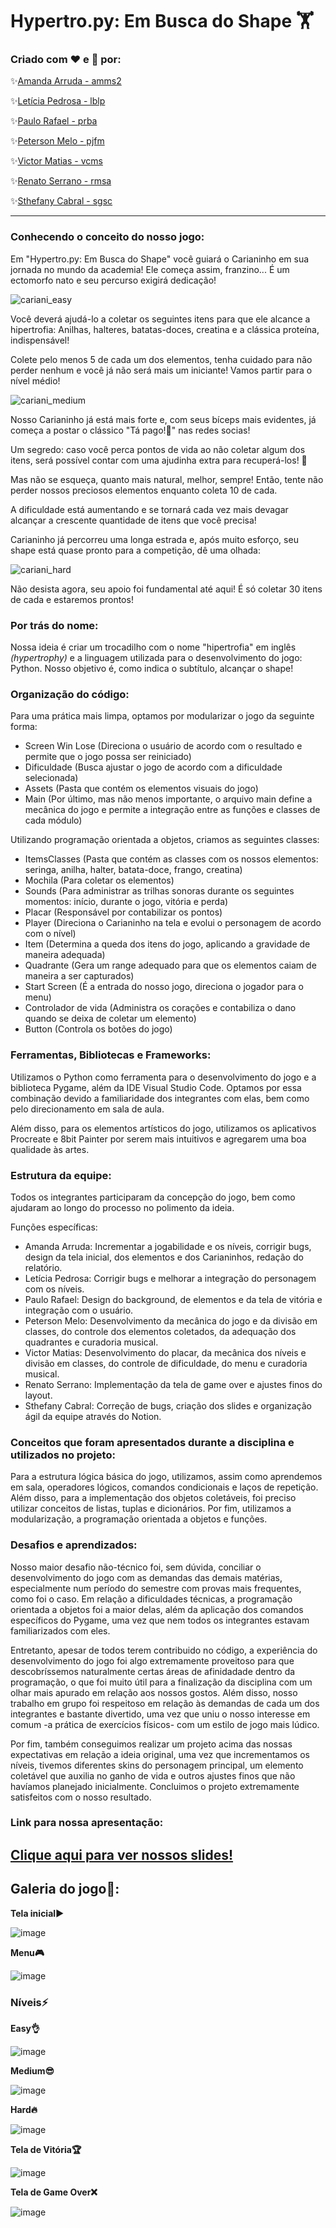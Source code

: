 # Hypertro.py: Em Busca do Shape 🏋️

### Criado com ❤️ e 💉 por:

✨[Amanda Arruda - amms2](https://github.com/amandaarruda)

✨[Letícia Pedrosa - lblp](https://github.com/leticiapedrosa)

✨[Paulo Rafael - prba](https://github.com/paulorbaguiar)

✨[Peterson Melo - pjfm](https://github.com/PetersonNave)

✨[Victor Matias - vcms](https://github.com/victorrmatiass)

✨[Renato Serrano - rmsa](https://github.com/renatomsa)

✨[Sthefany Cabral - sgsc](https://github.com/StheCabral)

---

### Conhecendo o conceito do nosso jogo:
Em "Hypertro.py: Em Busca do Shape" você guiará o Carianinho em sua jornada no mundo da academia! Ele começa assim, franzino... É um ectomorfo nato e seu percurso exigirá dedicação!

![cariani_easy](https://user-images.githubusercontent.com/66084295/200189269-5f8b1c69-0b86-470d-87ba-d860063ee30a.png)

Você deverá ajudá-lo a coletar os seguintes itens para que ele alcance a hipertrofia: Anilhas, halteres, batatas-doces, creatina e a clássica proteína, indispensável!

Colete pelo menos 5 de cada um dos elementos, tenha cuidado para não perder nenhum e você já não será mais um iniciante! Vamos partir para o nível médio!

![cariani_medium](https://user-images.githubusercontent.com/66084295/200189464-b7b39859-4147-4ff3-876b-f01164fb7411.png)

Nosso Carianinho já está mais forte e, com seus bíceps mais evidentes, já começa a postar o clássico "Tá pago!💪" nas redes socias!

Um segredo: caso você perca pontos de vida ao não coletar algum dos itens, será possível contar com uma ajudinha extra para recuperá-los! 💉

Mas não se esqueça, quanto mais natural, melhor, sempre! Então, tente não perder nossos preciosos elementos enquanto coleta 10 de cada.


A dificuldade está aumentando e se tornará cada vez mais devagar alcançar a crescente quantidade de itens que você precisa!

Carianinho já percorreu uma longa estrada e, após muito esforço, seu shape está quase pronto para a competição, dê uma olhada:

![cariani_hard](https://user-images.githubusercontent.com/66084295/200189884-a93d85f4-ad58-4461-84f1-60edd389d756.png)

Não desista agora, seu apoio foi fundamental até aqui! É só coletar 30 itens de cada e estaremos prontos!


### Por trás do nome:

Nossa ideia é criar um trocadilho com o nome "hipertrofia" em inglês *(hypertrophy)* e a linguagem utilizada para o desenvolvimento do jogo: Python. Nosso objetivo é, como indica o subtítulo, alcançar o shape!

### Organização do código:

Para uma prática mais limpa, optamos por modularizar o jogo da seguinte forma:
* Screen Win Lose (Direciona o usuário de acordo com o resultado e permite que o jogo possa ser reiniciado)
* Dificuldade (Busca ajustar o jogo de acordo com a dificuldade selecionada)
* Assets (Pasta que contém os elementos visuais do jogo)
* Main (Por último, mas não menos importante, o arquivo main define a mecânica do jogo e permite a integração entre as funções e classes de cada módulo)

Utilizando programação orientada a objetos, criamos as seguintes classes:
* ItemsClasses (Pasta que contém as classes com os nossos elementos: seringa, anilha, halter, batata-doce, frango, creatina)
* Mochila (Para coletar os elementos)
* Sounds (Para administrar as trilhas sonoras durante os seguintes momentos: início, durante o jogo, vitória e perda)
* Placar (Responsável por contabilizar os pontos)
* Player (Direciona o Carianinho na tela e evolui o personagem de acordo com o nível)
* Item (Determina a queda dos itens do jogo, aplicando a gravidade de maneira adequada)
* Quadrante (Gera um range adequado para que os elementos caiam de maneira a ser capturados)
* Start Screen (É a entrada do nosso jogo, direciona o jogador para o menu)
* Controlador de vida (Administra os corações e contabiliza o dano quando se deixa de coletar um elemento)
* Button (Controla os botões do jogo)

### Ferramentas, Bibliotecas e Frameworks:
Utilizamos o Python como ferramenta para o desenvolvimento do jogo e a biblioteca Pygame, além da IDE Visual Studio Code. Optamos por essa combinação devido a familiaridade dos integrantes com elas, bem como pelo direcionamento em sala de aula.

Além disso, para os elementos artísticos do jogo, utilizamos os aplicativos Procreate e 8bit Painter por serem mais intuitivos e agregarem uma boa qualidade às artes.

### Estrutura da equipe:

Todos os integrantes participaram da concepção do jogo, bem como ajudaram ao longo do processo no polimento da ideia.

Funções específicas:

* Amanda Arruda: Incrementar a jogabilidade e os níveis, corrigir bugs, design da tela inicial, dos elementos e dos Carianinhos, redação do relatório.
* Letícia Pedrosa: Corrigir bugs e melhorar a integração do personagem com os níveis.
* Paulo Rafael: Design do background, de elementos e da tela de vitória e integração com o usuário.
* Peterson Melo: Desenvolvimento da mecânica do jogo e da divisão em classes, do controle dos elementos coletados, da adequação dos quadrantes e curadoria musical.
* Victor Matias: Desenvolvimento do placar, da mecânica dos níveis e divisão em classes, do controle de dificuldade, do menu e curadoria musical.
* Renato Serrano: Implementação da tela de game over e ajustes finos do layout.
* Sthefany Cabral: Correção de bugs, criação dos slides e organização ágil da equipe através do Notion.

### Conceitos que foram apresentados durante a disciplina e utilizados no projeto:

Para a estrutura lógica básica do jogo, utilizamos, assim como aprendemos em sala, operadores lógicos, comandos condicionais e laços de repetição. Além disso, para a implementação dos objetos coletáveis, foi preciso utilizar conceitos de listas, tuplas e dicionários. Por fim, utilizamos a modularização, a programação orientada a objetos e funções.

### Desafios e aprendizados:

Nosso maior desafio não-técnico foi, sem dúvida, conciliar o desenvolvimento do jogo com as demandas das demais matérias, especialmente num período do semestre com provas mais frequentes, como foi o caso. Em relação a dificuldades técnicas, a programação orientada a objetos foi a maior delas, além da aplicação dos comandos específicos do Pygame, uma vez que nem todos os integrantes estavam familiarizados com eles.

Entretanto, apesar de todos terem contribuido no código, a experiência do desenvolvimento do jogo foi algo extremamente proveitoso para que descobríssemos naturalmente certas áreas de afinidadade dentro da programação, o que foi muito útil para a finalização da disciplina com um olhar mais apurado em relação aos nossos gostos. Além disso, nosso trabalho em grupo foi respeitoso em relação às demandas de cada um dos integrantes e bastante divertido, uma vez que uniu o nosso interesse em comum -a prática de exercícios físicos- com um estilo de jogo mais lúdico. 

Por fim, também conseguimos realizar um projeto acima das nossas expectativas em relação a ideia original, uma vez que incrementamos os níveis, tivemos diferentes skins do personagem principal, um elemento coletável que auxilia no ganho de vida e outros ajustes finos que não havíamos planejado inicialmente. Concluimos o projeto extremamente satisfeitos com o nosso resultado.


### Link para nossa apresentação:
[Clique aqui para ver nossos slides!](https://www.canva.com/design/DAFRCiJ0ajY/ToPnFaAKSfZouJJjDC9wtQ/view?utm_content=DAFRCiJ0ajY&utm_campaign=designshare&utm_medium=link2&utm_source=sharebutton)
---

## Galeria do jogo📸:

**Tela inicial▶️**

![image](https://user-images.githubusercontent.com/66084295/200207841-7a708f92-44d1-4c08-a093-e2569a9cf356.png)

**Menu🎮**

![image](https://user-images.githubusercontent.com/66084295/200207965-6799dd58-03a5-43ff-ad75-3ea8aea6cbb7.png)

### Níveis⚡

**Easy👌**

![image](https://user-images.githubusercontent.com/66084295/200208051-eb745aaf-81a3-4da3-9884-37fb7576dd22.png)

**Medium😎**

![image](https://user-images.githubusercontent.com/66084295/200208142-4e2e3416-1d09-44b8-a54d-de6ffa699f9c.png)

**Hard🔥**

![image](https://user-images.githubusercontent.com/66084295/200208321-b11005dc-b6a7-4a66-afca-2229d4dc0571.png)

**Tela de Vitória🏆**

![image](https://user-images.githubusercontent.com/66084295/200208936-ee13505a-4857-4daa-a4b1-fa3befdcd874.png)

**Tela de Game Over❌**

![image](https://user-images.githubusercontent.com/66084295/200208422-8af82916-e5eb-4bb8-ab10-b18edf5a2a9c.png)

